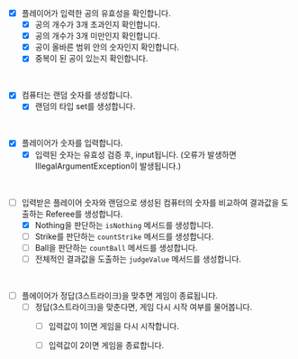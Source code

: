 - [x] 플레이어가 입력한 공의 유효성을 확인합니다.
    - [x] 공의 개수가 3개 초과인지 확인합니다.
    - [x] 공의 개수가 3개 미만인지 확인합니다.
    - [x] 공이 올바른 범위 안의 숫자인지 확인합니다.
    - [x] 중복이 된 공이 있는지 확인합니다.

<br>

- [x] 컴퓨터는 랜덤 숫자를 생성합니다.
    - [x] 랜덤의 타입 set<integer>를 생성합니다.

<br>

- [x] 플레이어가 숫자를 입력합니다.
    - [x] 입력된 숫자는 유효성 검증 후, input됩니다. (오류가 발생하면 IllegalArgumentException이 발생됩니다.)

<br>

- [ ] 입력받은 플레이어 숫자와 랜덤으로 생성된 컴퓨터의 숫자를 비교하여 결과값을 도출하는 Referee를 생성합니다.
    - [x] Nothing을 판단하는 `isNothing` 메서드를 생성합니다.
    - [ ] Strike를 판단하는 `countStrike` 메서드를 생성합니다.
    - [ ] Ball을 판단하는 `countBall` 메서드를 생성합니다.
    - [ ] 전체적인 결과값을 도출하는 `judgeValue` 메서드를 생성합니다.

<br>

- [ ] 플에이어가 정답(3스트라이크)을 맞추면 게임이 종료됩니다.
    - [ ] 정답(3스트라이크)을 맞춘다면, 게임 다시 시작 여부를 물어봅니다.
        - [ ] 입력값이 1이면 게임을 다시 시작합니다.
        - [ ] 입력값이 2이면 게임을 종료합니다.


